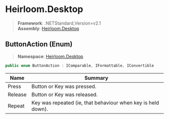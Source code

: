 # Heirloom.Desktop

> **Framework**: .NETStandard,Version=v2.1  
> **Assembly**: [Heirloom.Desktop][0]

## ButtonAction (Enum)

> **Namespace**: [Heirloom.Desktop][0]

```cs
public enum ButtonAction : IComparable, IFormattable, IConvertible
```

| Name    | Summary                                                      |
|---------|--------------------------------------------------------------|
| Press   | Button or Key was pressed.                                   |
| Release | Button or Key was released.                                  |
| Repeat  | Key was repeated (ie, that behaviour when key is held down). |

[0]: ../../Heirloom.Desktop.md
